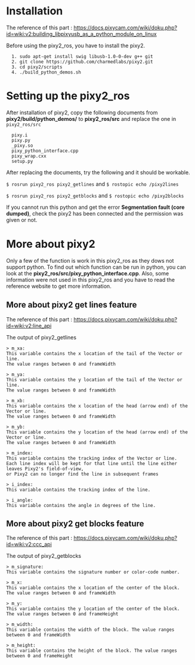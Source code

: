 # Installation
The reference of this part : https://docs.pixycam.com/wiki/doku.php?id=wiki:v2:building_libpixyusb_as_a_python_module_on_linux

Before using the pixy2_ros, you have to install the pixy2.
```
  1. sudo apt-get install swig libusb-1.0-0-dev g++ git
  2. git clone https://github.com/charmedlabs/pixy2.git 
  3. cd pixy2/scripts
  4. ./build_python_demos.sh
```

# Setting up the pixy2_ros
After installation of pixy2, copy the following documents from **pixy2/build/python_demos/** to **pixy2_ros/src** and replace the one in `pixy2_ros/src`
```
  pixy.i
  pixy.py
  _pixy.so
  pixy_python_interface.cpp
  pixy_wrap.cxx
  setup.py
```
After replacing the documents, try the following and it should be workable.

`$ rosrun pixy2_ros pixy2_getlines` and `$ rostopic echo /pixy2lines`

`$ rosrun pixy2_ros pixy2_getblocks` and `$ rostopic echo /pixy2blocks`

If you cannot run this python and get the error **Segmentation fault (core dumped)**, check the pixy2 has been connected and the permission was given or not.

# More about pixy2
Only a few of the function is work in this pixy2_ros as they dows not support python. To find out which function can be run in python, you can look at the **pixy2_ros/src/pixy_python_interface.cpp**. Also, some information were not used in this pixy2_ros and you have to read the reference website to get more information.

## More about pixy2 get lines feature
The reference of this part : https://docs.pixycam.com/wiki/doku.php?id=wiki:v2:line_api

The output of pixy2_getlines
```
> m_xa: 
This variable contains the x location of the tail of the Vector or line. 
The value ranges between 0 and frameWidth

> m_ya:
This variable contains the y location of the tail of the Vector or line. 
The value ranges between 0 and frameWidth

> m_xb:
This variable contains the x location of the head (arrow end) of the Vector or line.
The value ranges between 0 and frameWidth

> m_yb:
This variable contains the y location of the head (arrow end) of the Vector or line. 
The value ranges between 0 and frameWidth   

> m_index:
This variable contains the tracking index of the Vector or line. 
Each line index will be kept for that line until the line either leaves Pixy2's field-of-view,
or Pixy2 can no longer find the line in subsequent frames

> i_index:
This variable contains the tracking index of the line.

> i_angle:
This variable contains the angle in degrees of the line.
```

## More about pixy2 get blocks feature
The reference of this part : https://docs.pixycam.com/wiki/doku.php?id=wiki:v2:ccc_api

The output of pixy2_getblocks
```
> m_signature: 
This variable contains the signature number or color-code number.

> m_x:
This variable contains the x location of the center of the block. 
The value ranges between 0 and frameWidth

> m_y:
This variable contains the y location of the center of the block. 
The value ranges between 0 and frameHeight

> m_width:
This variable contains the width of the block. The value ranges between 0 and frameWidth

> m_height:
This variable contains the height of the block. The value ranges between 0 and frameHeight
```
